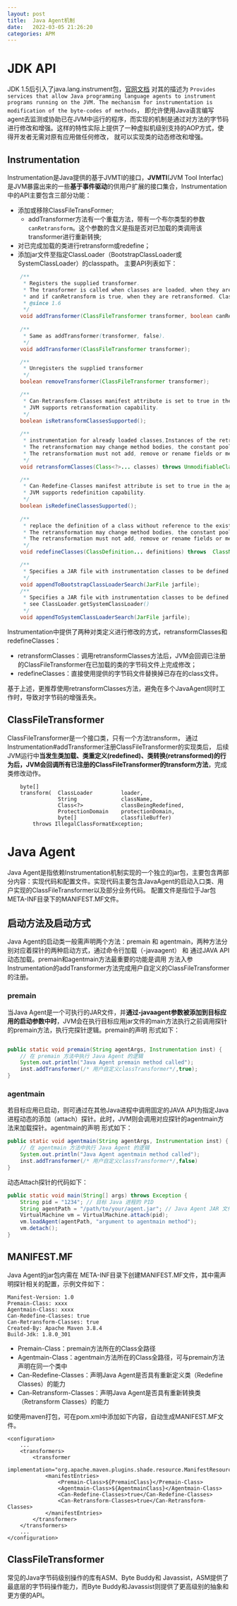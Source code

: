 ```yaml
---
layout: post 
title:  Java Agent机制
date:   2022-03-05 21:26:20 
categories: APM
---
```


# JDK API

JDK 1.5后引入了java.lang.instrument包，[官网文档](https://docs.oracle.com/javase/7/docs/api/java/lang/instrument/package-summary.html#package_description) 对其的描述为
`Provides services that allow Java programming language agents to instrument programs running on the JVM. The mechanism for instrumentation is modification of the byte-codes of methods`，
即允许使用Java语言编写agent去监测或协助已在JVM中运行的程序，而实现的机制是通过对方法的字节码进行修改和增强。这样的特性实际上提供了一种虚拟机级别支持的AOP方式，使得开发者无需对原有应用做任何修改，
就可以实现类的动态修改和增强。

## Instrumentation

Instrumentation是Java提供的基于JVMTI的接口，**JVMTI**(JVM Tool Interfac)是JVM暴露出来的一些**基于事件驱动**的供用户扩展的接口集合，Instrumentation中的API主要包含三部分功能：
* 添加或移除ClassFileTransFormer;
  * addTransformer方法有一个重载方法，带有一个布尔类型的参数`canRetransform`。这个参数的含义是指是否对已加载的类调用该transformer进行重新转换;
* 对已完成加载的类进行retransform或redefine；
* 添加jar文件至指定ClassLoader（BootstrapClassLoader或SystemClassLoader）的classpath。
主要API列表如下：

```java
    /**
     * Registers the supplied transformer.
     * The transformer is called when classes are loaded, when they are redefined. 
     * and if canRetransform is true, when they are retransformed. ClassFileTransformer defines the order of transform calls.
     * @since 1.6
     */
    void addTransformer(ClassFileTransformer transformer, boolean canRetransform);
    
    /**
     * Same as addTransformer(transformer, false).
     */
    void addTransformer(ClassFileTransformer transformer);

    /**
     * Unregisters the supplied transformer
     */
    boolean removeTransformer(ClassFileTransformer transformer);

    /**
     * Can-Retransform-Classes manifest attribute is set to true in the agent JAR file(MANIFEST.MF)
     * JVM supports retransformation capability.
     */
    boolean isRetransformClassesSupported();
    
    /**
     * instrumentation for already loaded classes,Instances of the retransformed class are not affected.
     * The retransformation may change method bodies, the constant pool and attributes (unless explicitly prohibited). 
     * The retransformation must not add, remove or rename fields or methods, change the signatures of methods, or change inheritance
     */
    void retransformClasses(Class<?>... classes) throws UnmodifiableClassException;

    /**
     * Can-Redefine-Classes manifest attribute is set to true in the agent JAR file(MANIFEST.MF)
     * JVM supports redefinition capability.
     */
    boolean isRedefineClassesSupported();
    
    /**
     * replace the definition of a class without reference to the existing class file bytes,Instances of the retransformed class are not affected.
     * The retransformation may change method bodies, the constant pool and attributes (unless explicitly prohibited). 
     * The retransformation must not add, remove or rename fields or methods, change the signatures of methods, or change inheritance
     */
    void redefineClasses(ClassDefinition... definitions) throws  ClassNotFoundException, UnmodifiableClassException;

    /**
     * Specifies a JAR file with instrumentation classes to be defined by the bootstrap class loader.
     */
    void appendToBootstrapClassLoaderSearch(JarFile jarfile);
    /**
     * Specifies a JAR file with instrumentation classes to be defined by the system class loader.
     * see ClassLoader.getSystemClassLoader()
     */
    void appendToSystemClassLoaderSearch(JarFile jarfile);
```

Instrumentation中提供了两种对类定义进行修改的方式，retransformClasses和redefineClasses：

* retransformClasses：调用retransformClasses方法后，JVM会回调已注册的ClassFileTransformer在已加载的类的字节码文件上完成修改；
* redefineClasses：直接使用提供的字节码文件替换掉已存在的class文件。

基于上述，更推荐使用retransformClasses方法，避免在多个JavaAgent同时工作时，导致对字节码的增强丢失。

## ClassFileTransformer

ClassFileTransformer是一个接口类，只有一个方法transform， 通过Instrumentation#addTransformer注册ClassFileTransformer的实现类后，
后续JVM运行中**当发生类加载、类重定义(redefined)、类转换(retransformed)的行为后，JVM会回调所有已注册的ClassFileTransformer的transform方法**，完成类修改动作。

```
    byte[]
    transform(  ClassLoader         loader,
                String              className,
                Class<?>            classBeingRedefined,
                ProtectionDomain    protectionDomain,
                byte[]              classfileBuffer)
        throws IllegalClassFormatException;
```

# Java Agent

Java Agent是指依赖Instrumentation机制实现的一个独立的jar包，主要包含两部分内容：实现代码和配置文件。实现代码主要包含JavaAgent的启动入口类、用户实现的ClassFileTransformer以及部分业务代码。
配置文件是指位于Jar包META-INF目录下的MANIFEST.MF文件。

## 启动方法及启动方式

Java Agent的启动类一般需声明两个方法：premain 和 agentmain，两种方法分别对应着探针的两种启动方式，通过命令行加载（-javaagent） 和 通过JAVA API动态加载。premain和agentmain方法最重要的功能是调用
方法入参Instrumentation的addTransformer方法完成用户自定义的ClassFileTransformer的注册。

### premain

当Java Agent是一个可执行的JAR文件，并**通过-javaagent参数被添加到目标应用的启动参数中时**，JVM会在执行目标应用jar文件的main方法执行之前调用探针的premain方法，执行完探针逻辑。premain的声明
形式如下：

```java

public static void premain(String agentArgs, Instrumentation inst) {
    // 在 premain 方法中执行 Java Agent 的逻辑
    System.out.println("Java Agent premain method called");
    inst.addTransformer(/* 用户自定义classTransformer*/,true);
}
```

### agentmain 

若目标应用已启动，则可通过在其他Java进程中调用固定的JAVA API为指定Java进程动态的添加（attach）探针。此时，JVM则会调用对应探针的agentmain方法来加载探针。agentmain的声明
形式如下：

```java
public static void agentmain(String agentArgs, Instrumentation inst) {
    // 在 agentmain 方法中执行 Java Agent 的逻辑
    System.out.println("Java Agent agentmain method called");
    inst.addTransformer(/* 用户自定义classTransformer*/,false)
}
```

动态Attach探针的代码如下：
```java
public static void main(String[] args) throws Exception {
    String pid = "1234"; // 目标 Java 进程的 PID
    String agentPath = "/path/to/your/agent.jar"; // Java Agent JAR 文件的路径
    VirtualMachine vm = VirtualMachine.attach(pid);
    vm.loadAgent(agentPath, "argument to agentmain method");
    vm.detach();
}
```

## MANIFEST.MF

Java Agent的jar包内需在 META-INF目录下创建MANIFEST.MF文件，其中需声明探针相关的配置，示例文件如下：

```
Manifest-Version: 1.0
Premain-Class: xxxx
Agentmain-Class: xxxx
Can-Redefine-Classes: true
Can-Retransform-Classes: true
Created-By: Apache Maven 3.8.4
Build-Jdk: 1.8.0_301
```

* Premain-Class：premain方法所在的Class全路径
* Agentmain-Class：agentmain方法所在的Class全路径，可与premain方法声明在同一个类中
* Can-Redefine-Classes：声明Java Agent是否具有重新定义类（Redefine Classes）的能力
* Can-Retransform-Classes：声明Java Agent是否具有重新转换类（Retransform Classes）的能力

如使用maven打包，可在pom.xml中添加如下内容，自动生成MANIFEST.MF文件。

```
<configuration>
    ...
    <transformers>
        <transformer
                implementation="org.apache.maven.plugins.shade.resource.ManifestResourceTransformer">
            <manifestEntries>
                <Premain-Class>${PremainClass}</Premain-Class>
                <Agentmain-Class>${AgentmainClass}</Agentmain-Class>
                <Can-Redefine-Classes>true</Can-Redefine-Classes>
                <Can-Retransform-Classes>true</Can-Retransform-Classes>
            </manifestEntries>
        </transformer>
    </transformers>
    ...
</configuration>

```

## ClassFileTransformer




常见的Java字节码级别操作的库有ASM、Byte Buddy和 Javassist，ASM提供了最底层的字节码操作能力，而Byte Buddy和Javassist则提供了更高级别的抽象和更方便的API。




